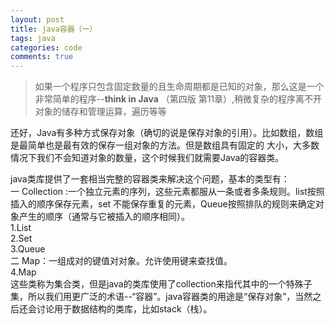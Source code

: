 ```yaml
---
layout: post
title: java容器（一）
tags: java
categories: code
comments: true
---
```

> 如果一个程序只包含固定数量的且生命周期都是已知的对象，那么这是一个非常简单的程序--**think in Java** （第四版 第11章）,稍微复杂的程序离不开对象的储存和管理运算，遍历等等  

还好，Java有多种方式保存对象（确切的说是保存对象的引用）。比如数组，数组是最简单也是最有效的保存一组对象的方法。但是数组具有固定的 大小，大多数情况下我们不会知道对象的数量，这个时候我们就需要Java的容器类。  

java类库提供了一套相当完整的容器类来解决这个问题，基本的类型有：  
一 Collection :一个独立元素的序列，这些元素都服从一条或者多条规则。list按照插入的顺序保存元素，set 不能保存重复的元素，Queue按照排队的规则来确定对象产生的顺序（通常与它被插入的顺序相同）。  
1.List  
2.Set  
3.Queue  
二 Map：一组成对的键值对对象。允许使用键来查找值。  
4.Map  
这些类称为集合类，但是java的类库使用了collection来指代其中的一个特殊子集，所以我们用更广泛的术语--“容器”。java容器类的用途是“保存对象”，当然之后还会讨论用于数据结构的类库，比如stack（栈）。  

